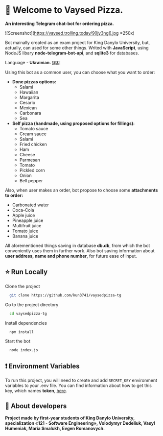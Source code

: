 
# 🍕 Welcome to **Vaysed Pizza**.

**An interesting Telegram chat-bot for ordering pizza.**

![Screenshot](https://vaysed.trolling.today/90jy3ng6.jpg =250x)

Bot mainally created as an exam project for King Danylo University, but, actually, can used for some other things. Writed with **JavaScript**, using NodeJS libary **node-telegram-bot-api**, and **sqlite3** for databases.

Language - **Ukrainian. 🇺🇦** 

Using this bot as a common user, you can choose what you want to order:
- **Done pizzas options:**
  - Salami
  - Hawaiian
  - Margarita
  - Cesario
  - Mexican
  - Carbonara
  - Sea
- **Self pizza (handmade, using proposed options for fillings):**
  - Tomato sauce
  - Cream sauce
  - Salami
  - Fried chicken
  - Ham
  - Cheese
  - Parmesan
  - Tomato
  - Pickled corn
  - Onion
  - Bell pepper

Also, when user makes an order, bot propose to choose some **attachments to order:**
 - Carbonated water
 - Coca-Cola
 - Apple juice
 - Pineapple juice
 - Multifruit juice
 - Tomato juice
 - Banana juice

All aforementioned things saving in database **db.db**, from which the bot conveniently uses them in further work.
Also bot saving information about **user address, name and phone number**, for future ease of input.
## ⭐ Run Locally

Clone the project
```bash
  git clone https://github.com/kun3741/vaysedpizza-tg
```

Go to the project directory
```bash
  cd vaysedpizza-tg
```

Install dependencies
```bash
  npm install
```

Start the bot
```bash
  node index.js
```


## ❗ Environment Variables

To run this project, you will need to create and add `SECRET_KEY` environment variables to your .env file.
You can find information about how to get this key, which names **token**, [here](https://core.telegram.org/bots/tutorial).


## 👤 About developers
**Project made by first-year students of King Danylo University, specialization «121 - Software Engineering», Volodymyr Dedeliuk, Vasyl Humeniak, Maria Smalukh, Evgen Romanovych.**
